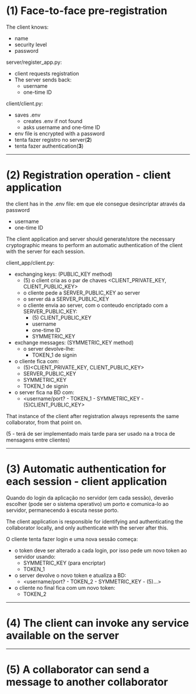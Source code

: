 # (1) Face-to-face pre-registration
The client knows:
- name
- security level
- password

server/register_app.py:
* client requests registration
* The server sends back:
    * username
    * one-time ID 

client/client.py:
* saves .env 
    * creates .env if not found
    * asks username and one-time ID
* env file is encrypted with a password
* tenta fazer registro no server(**2**)
* tenta fazer authentication(**3**)


---
# (2) Registration operation - client application 
the client has in the .env file:
em que ele consegue desincriptar através da password
- username
- one-time ID

The client application and server should generate/store the necessary cryptographic means to perform an automatic authentication of the client with the server for each session.

client_app/client.py:
- exchanging keys: (PUBLIC_KEY method)
    - (5) o client cria as o par de chaves <CLIENT_PRIVATE_KEY, CLIENT_PUBLIC_KEY>
    - o cliente pede a SERVER_PUBLIC_KEY ao server
    - o server dá a SERVER_PUBLIC_KEY
    - o cliente envia ao server, com o conteudo encriptado com a SERVER_PUBLIC_KEY:
        - (5) CLIENT_PUBLIC_KEY
        - username
        - one-time ID
        - SYMMETRIC_KEY
- exchange messages: (SYMMETRIC_KEY method)
    - o server devolve-lhe:
        - TOKEN_1 de signin
- o cliente fica com:
    - (5)<CLIENT_PRIVATE_KEY, CLIENT_PUBLIC_KEY>
    - SERVER_PUBLIC_KEY
    - SYMMETRIC_KEY
    - TOKEN_1 de signin
- o server fica na BD com:
    - <username/port? - TOKEN_1 - SYMMETRIC_KEY - (5)CLIENT_PUBLIC_KEY>

That instance of the client after registration always represents the same collaborator, from that point on.

(5 - terá de ser implementado mais tarde para ser usado na a troca de mensagens entre clientes)


---
# (3) Automatic authentication for each session - client application 

Quando do login da aplicação no servidor (em cada sessão), deverão escolher (pode ser o sistema operativo) um porto e comunica-lo ao servidor, permanecendo à escuta nesse porto.

The client application is responsible for identifying and authenticating the collaborator locally, and only authenticate with the server after this.

O cliente tenta fazer login e uma nova sessão começa:
- o token deve ser alterado a cada login, por isso pede um novo token ao servidor usando:
    - SYMMETRIC_KEY (para encriptar)
    - TOKEN_1
- o server devolve o novo token e atualiza a BD:
     - <username/port? - TOKEN_2 - SYMMETRIC_KEY - (5)...>
- o cliente no final fica com um novo token:
    - TOKEN_2


---
# (4) The client can invoke any service available on the server


---
# (5) A collaborator can send a message to another collaborator